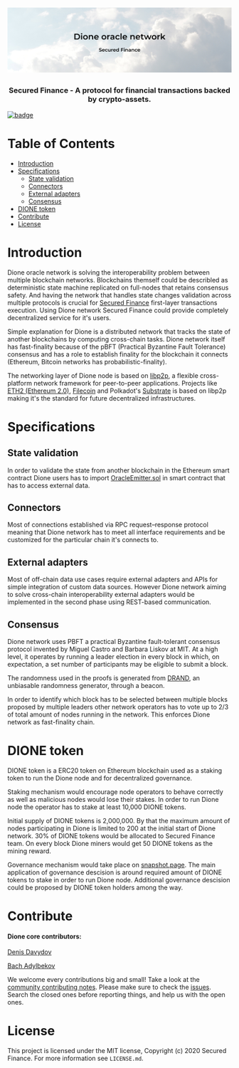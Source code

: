 <h1 align="center">
  <img  src="assets/img/dione.jpg" alt="dione" />
</h1>

<h3 align="center">Secured Finance - A protocol for financial transactions backed by crypto-assets.</h3>

[![badge](https://img.shields.io/badge/submit%20for-HackFS-blue)](https://hack.ethglobal.co/showcase/secured-finance-recTkx6c1RDoLeaQm)

# Table of Contents

- [Introduction](#introduction)
- [Specifications](#specifications)
  - [State validation](#state-validation)
  - [Connectors](#connectors)
  - [External adapters](#external-adapters)
  - [Consensus](#consensus)
- [DIONE token](#dione-token)
- [Contribute](#contribute)
- [License](#license)


# Introduction

Dione oracle network is solving the interoperability problem between multiple blockchain networks. Blockchains themself could be describled as deterministic state machine replicated on full-nodes that retains consensus safety. And having the network that handles state changes validation across multiple protocols is crucial for [Secured Finance](https://github.com/Secured-Finance) first-layer transactions execution. Using Dione network Secured Finance could provide completely decentralized service for it's users.

Simple explanation for Dione is a distributed network that tracks the state of another blockchains by computing cross-chain tasks. Dione network itself has fast-finality because of the pBFT (Practical Byzantine Fault Tolerance) consensus and has a role to establish finality for the blockchain it connects (Ethereum, Bitcoin networks has probabilistic-finality). 

The networking layer of Dione node is based on [libp2p](https://github.com/libp2p/go-libp2p), a flexible cross-platform network framework for peer-to-peer applications. Projects like [ETH2 (Ethereum 2.0)](https://github.com/ethereum/eth2.0-specs), [Filecoin](https://github.com/filecoin-project) and Polkadot's [Substrate](https://github.com/paritytech/substrate) is based on libp2p making it's the standard for future decentralized infrastructures.

# Specifications
## State validation

In order to validate the state from another blockchain in the Ethereum smart contract Dione users has to import [OracleEmitter.sol](https://github.com/Secured-Finance/p2p-oracle-smart-contracts/blob/master/contracts/OracleEmitter.sol) in smart contract that has to access external data. 

## Connectors

Most of connections established via RPC request–response protocol meaning that Dione network has to meet all interface requirements and be customized for the particular chain it's connects to.

## External adapters

Most of off-chain data use cases require external adapters and APIs for simple integration of custom data sources. However Dione network aiming to solve cross-chain interoperability external adapters would be implemented in the second phase using REST-based communication.

## Consensus

Dione network uses PBFT a practical Byzantine fault-tolerant consensus protocol invented by Miguel Castro and Barbara Liskov at MIT. At a high level, it operates by running a leader election in every block in which, on expectation, a set number of participants may be eligible to submit a block. 

The randomness used in the proofs is generated from [DRAND](https://drand.love), an unbiasable randomness generator, through a beacon.

In order to identify which block has to be selected between multiple blocks proposed by multiple leaders other network operators has to vote up to 2/3 of total amount of nodes running in the network. This enforces Dione network as fast-finality chain.

# DIONE token
DIONE token is a ERC20 token on Ethereum blockchain used as a staking token to run the Dione node and for decentralized governance. 

Staking mechanism would encourage node operators to behave correctly as well as malicious nodes would lose their stakes. In order to run Dione node the operator has to stake at least 10,000 DIONE tokens. 

Initial supply of DIONE tokens is 2,000,000. By that the maximum amount of nodes participating in Dione is limited to 200 at the initial start of Dione network. 30% of DIONE tokens would be allocated to Secured Finance team. On every block Dione miners would get 50 DIONE tokens as the mining reward.

Governance mechanism would take place on [snapshot.page](https://snapshot.page/#/). The main application of governance descision is around required amount of DIONE tokens to stake in order to run Dione node. Additional governance descision could be proposed by DIONE token holders among the way.


# Contribute <a name="contribute"> </a> 

#### Dione core contributors:
[Denis Davydov](https://github.com/ChronosX88)

[Bach Adylbekov](https://github.com/bahadylbekov)

We welcome every contributions big and small! Take a look at the [community contributing notes](). Please make sure to check the [issues](https://github.com/Secured-Finance/dione/issues). Search the closed ones before reporting things, and help us with the open ones.


# License

This project is licensed under the MIT license, Copyright (c) 2020 Secured Finance. For more information see `LICENSE.md`.

